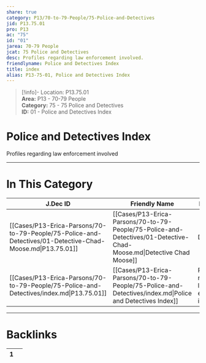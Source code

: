 ```yaml
---  
share: true  
category: P13/70-to-79-People/75-Police-and-Detectives  
jid: P13.75.01  
pro: P13  
ac: "75"  
id: "01"  
jarea: 70-79 People  
jcat: 75 Police and Detectives  
desc: Profiles regarding law enforcement involved.  
friendlyname: Police and Detectives Index  
title: index  
alias: P13-75-01, Police and Detectives Index  
---  
```

  
>[!info]- Location: P13.75.01  
>**Area:** P13 - 70-79 People  
>**Category:** 75 - 75 Police and Detectives  
>**ID:** 01 - Police and Detectives Index  
  
# Police and Detectives Index  
  
Profiles regarding law enforcement involved  
   
  
  
---  
# In This Category  
  
| J.Dec ID                                                                                                   | Friendly Name                                                                                                         | Description                                  |  
| ---------------------------------------------------------------------------------------------------------- | --------------------------------------------------------------------------------------------------------------------- | -------------------------------------------- |  
| [[Cases/P13-Erica-Parsons/70-to-79-People/75-Police-and-Detectives/01-Detective-Chad-Moose.md\|P13.75.01]] | [[Cases/P13-Erica-Parsons/70-to-79-People/75-Police-and-Detectives/01-Detective-Chad-Moose.md\|Detective Chad Moose]] | Detective                                    |  
| [[Cases/P13-Erica-Parsons/70-to-79-People/75-Police-and-Detectives/index.md\|P13.75.01]]                   | [[Cases/P13-Erica-Parsons/70-to-79-People/75-Police-and-Detectives/index.md\|Police and Detectives Index]]            | Profiles regarding law enforcement involved. |  
  
  
---  
# Backlinks  
<div><table class="dataview table-view-table"><thead class="table-view-thead"><tr class="table-view-tr-header"><th class="table-view-th"><span></span><span class="dataview small-text">1</span></th><th class="table-view-th"><span></span></th></tr></thead><tbody class="table-view-tbody"></tbody></table></div>
